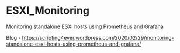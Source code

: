 # ESXI_Monitoring
Monitoring standalone ESXI hosts using Prometheus and Grafana

Blog - https://scripting4ever.wordpress.com/2020/02/29/monitoring-standalone-esxi-hosts-using-prometheus-and-grafana/
